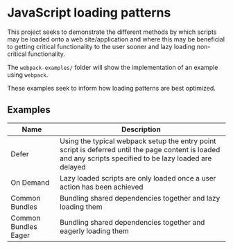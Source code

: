 # JavaScript loading patterns

This project seeks to demonstrate the different methods by which scripts may be loaded onto a web site/application and where this may be beneficial to getting critical functionality to the user sooner and lazy loading non-critical functionality.

The `webpack-examples/` folder will show the implementation of an example using `webpack`.

These examples seek to inform how loading patterns are best optimized.

## Examples

| Name | Description |
|-|-|
| Defer | Using the typical webpack setup the entry point script is deferred until the page content is loaded and any scripts specified to be lazy loaded are delayed |
| On Demand | Lazy loaded scripts are only loaded once a user action has been achieved |
| Common Bundles | Bundling shared dependencies together and lazy loading them |
| Common Bundles Eager | Bundling shared dependencies together and eagerly loading them |